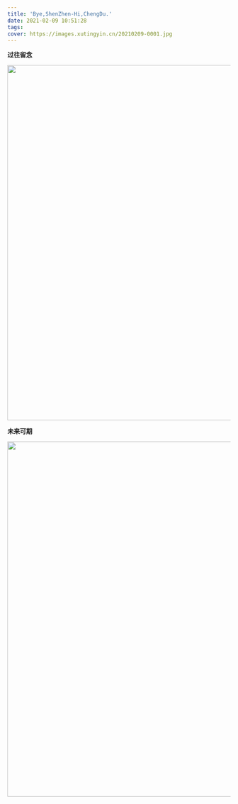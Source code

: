 ```yaml
---
title: 'Bye,ShenZhen-Hi,ChengDu.'
date: 2021-02-09 10:51:28
tags:
cover: https://images.xutingyin.cn/20210209-0001.jpg
---
```


**过往留念**

<img src="https://images.xutingyin.cn/20210209-0003.jpg" style="zoom:100%;width:800px">

**未来可期**

<img src="https://images.xutingyin.cn/20210209-0004.jpg" style="zoom:100%;width:800px" >